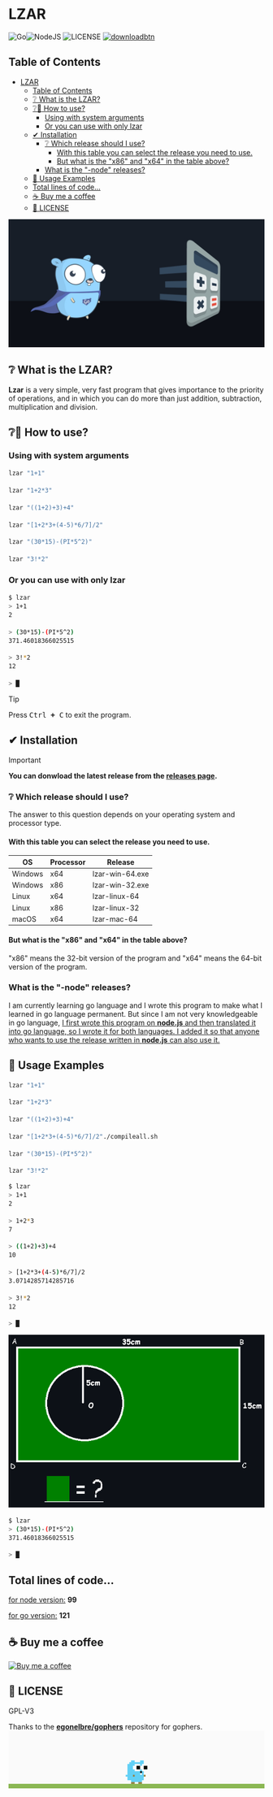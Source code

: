 # LZAR

![Go](https://img.shields.io/badge/GO-%2300ADD8.svg?style=for-the-badge&logo=go&logoColor=white)![NodeJS](https://img.shields.io/badge/Node.JS-%23378D3B.svg?style=for-the-badge&logo=node.js&logoColor=white) ![LICENSE](https://img.shields.io/static/v1?label=LICENSE&message=GPL-V3&style=for-the-badge) [<img alt="downloadbtn" src="https://dabuttonfactory.com/button.png?t=Download&f=Ubuntu-Bold&ts=30&tc=fff&hp=15&vp=15&c=6&bgt=unicolored&bgc=238636&bs=4&bc=37914a" width="77px">](https://github.com/sanalzio/lzar/releases)

## Table of Contents
- [LZAR](#lzar)
  - [Table of Contents](#table-of-contents)
  - [❔ What is the LZAR?](#❔-what-is-the-lzar)
  - [❔🔧 How to use?](#❔🔧-how-to-use)
    - [Using with system arguments](#using-with-system-arguments)
    - [Or you can use with only lzar](#or-you-can-use-with-only-lzar)
  - [✔ Installation](#✔-installation)
    - [❔ Which release should I use?](#❔-which-release-should-i-use)
      - [With this table you can select the release you need to use.](#with-this-table-you-can-select-the-release-you-need-to-use)
      - [But what is the "x86" and "x64" in the table above?](#but-what-is-the-x86-and-x64-in-the-table-above)
    - [What is the "-node" releases?](#what-is-the--node-releases)
  - [🎨 Usage Examples](#🎨-usage-examples)
  - [Total lines of code...](#total-lines-of-code)
  - [☕ Buy me a coffee](#☕-buy-me-a-coffee)
  - [📝 LICENSE](#📝-license)

![thumbnail](./resources/thumbnail.jpg)

## ❔ What is the LZAR?

**Lzar** is a very simple, very fast program that gives importance to the priority of operations, and in which you can do more than just addition, subtraction, multiplication and division.

## ❔🔧 How to use?
### Using with system arguments
```bash
lzar "1+1"

lzar "1+2*3"

lzar "((1+2)+3)+4"

lzar "[1+2*3+(4-5)*6/7]/2"

lzar "(30*15)-(PI*5^2)"

lzar "3!*2"
```

### Or you can use with only lzar
```bash
$ lzar
> 1+1
2

> (30*15)-(PI*5^2)
371.46018366025515

> 3!*2
12

> █
```

> [!TIP]
> Press <kbd><kbd>Ctrl</kbd> **+** <kbd>C</kbd></kbd> to exit the program.

## ✔ Installation
> [!IMPORTANT]
> **You can donwload the latest release from the [releases page](https://github.com/sanalzio/lzar/releases).**

### ❔ Which release should I use?
The answer to this question depends on your operating system and processor type.

#### With this table you can select the release you need to use.
| OS | Processor | Release |
| --- | --- | --- |
| Windows | x64 | lzar-win-64.exe |
| Windows | x86 | lzar-win-32.exe |
| Linux | x64 | lzar-linux-64 |
| Linux | x86 | lzar-linux-32 |
| macOS | x64 | lzar-mac-64 |

#### But what is the "x86" and "x64" in the table above?
"x86" means the 32-bit version of the program and "x64" means the 64-bit version of the program.

### What is the "-node" releases?
I am currently learning go language and I wrote this program to make what I learned in go language permanent. But since I am not very knowledgeable in go language, <ins>I first wrote this program on **node.js** and then translated it into go language, so I wrote it for both languages. I added it so that anyone who wants to use the release written in **node.js** can also use it.</ins>

## 🎨 Usage Examples
```bash
lzar "1+1"

lzar "1+2*3"

lzar "((1+2)+3)+4"

lzar "[1+2*3+(4-5)*6/7]/2"./compileall.sh

lzar "(30*15)-(PI*5^2)"

lzar "3!*2"
```

```bash
$ lzar
> 1+1
2

> 1+2*3
7

> ((1+2)+3)+4
10

> [1+2*3+(4-5)*6/7]/2
3.0714285714285716

> 3!*2
12

> █
```

![zoru](./resources/senhayirdirlo.png)

```bash
$ lzar
> (30*15)-(PI*5^2)
371.46018366025515

> █
```

## Total lines of code...
<ins>for node version:</ins> **99**

<ins>for go version:</ins> **121**

## ☕ Buy me a coffee
<a href="https://www.buymeacoffee.com/sanalzio"><img src="https://cdn.buymeacoffee.com/buttons/v2/default-yellow.png" alt="Buy me a coffee" height="50px"></a>

## 📝 LICENSE
GPL-V3

Thanks to the [**egonelbre/gophers**](https://github.com/egonelbre/gophers) repository for gophers.
![demo](./resources/demo.gif)
